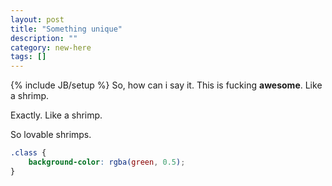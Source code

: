 ```yaml
---
layout: post
title: "Something unique"
description: ""
category: new-here
tags: []
---
```

{% include JB/setup %}
So, how can i say it. 
This is fucking **awesome**.
Like a shrimp.

Exactly. Like a shrimp.

So lovable shrimps.

```css
.class {
	background-color: rgba(green, 0.5);
}
```
